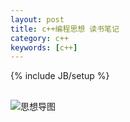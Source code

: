 ```yaml
---
layout: post
title: c++编程思想 读书笔记
category: c++
keywords: [c++]
---
```

{% include JB/setup %}

## 

![思想导图](https://wanghenshui.github.io/assets/img/thinking-in-c++.png )





